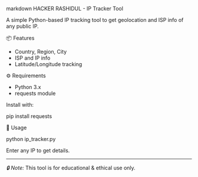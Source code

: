 markdown
HACKER RASHIDUL - IP Tracker Tool

A simple Python-based IP tracking tool to get geolocation and ISP info of any public IP.

📦 Features
- Country, Region, City
- ISP and IP info
- Latitude/Longitude tracking

⚙ Requirements
- Python 3.x
- requests module

Install with:

pip install requests


🚀 Usage

python ip_tracker.py


Enter any IP to get details.

---

*🔒 Note:* This tool is for educational & ethical use only.


